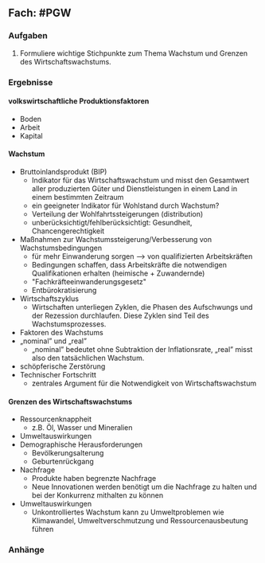 ## Fach: #PGW 

### Aufgaben

1. Formuliere wichtige Stichpunkte zum Thema Wachstum und Grenzen des Wirtschaftswachstums.

### Ergebnisse

#### volkswirtschaftliche Produktionsfaktoren

- Boden
- Arbeit
- Kapital

#### Wachstum

- Bruttoinlandsprodukt (BIP)
	- Indikator für das Wirtschaftswachstum und misst den Gesamtwert aller produzierten Güter und Dienstleistungen in einem Land in einem bestimmten Zeitraum
  - ein geeigneter Indikator für Wohlstand durch Wachstum?
  - Verteilung der Wohlfahrtssteigerungen (distribution)
  - unberücksichtigt/fehlberücksichtigt: Gesundheit, Chancengerechtigkeit
- Maßnahmen zur Wachstumssteigerung/Verbesserung von Wachstumsbedingungen
  - für mehr Einwanderung sorgen --> von qualifizierten Arbeitskräften
  - Bedingungen schaffen, dass Arbeitskräfte die notwendigen Qualifikationen erhalten (heimische + Zuwandernde)
  - "Fachkräfteeinwanderungsgesetz"
  - Entbürokratisierung 
- Wirtschaftszyklus
	- Wirtschaften unterliegen Zyklen, die Phasen des Aufschwungs und der Rezession durchlaufen. Diese Zyklen sind Teil des Wachstumsprozesses.
- Faktoren des Wachstums
- „nominal” und „real”
	- „nominal” bedeutet ohne Subtraktion der Inflationsrate, „real” misst also den tatsächlichen Wachstum.
- schöpferische Zerstörung
- Technischer Fortschritt
  - zentrales Argument für die Notwendigkeit von Wirtschaftswachstum

#### Grenzen des Wirtschaftswachstums

- Ressourcenknappheit
	- z.B. Öl, Wasser und Mineralien
- Umweltauswirkungen
- Demographische Herausforderungen 
	- Bevölkerungsalterung
	- Geburtenrückgang
- Nachfrage
	- Produkte haben begrenzte Nachfrage
	- Neue Innovationen werden benötigt um die Nachfrage zu halten und bei der Konkurrenz mithalten zu können
- Umweltauswirkungen
	- Unkontrolliertes Wachstum kann zu Umweltproblemen wie Klimawandel, Umweltverschmutzung und Ressourcenausbeutung führen
### Anhänge